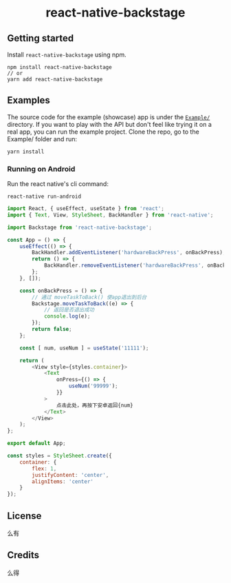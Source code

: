 <p align="center">
  <h1 align="center">react-native-backstage</h1>
</p>


Getting started
---------------

Install `react-native-backstage` using npm.

```shell
npm install react-native-backstage
// or 
yarn add react-native-backstage
```

## Examples

The source code for the example (showcase) app is under the [`Example/`](https://github.com/XPgan/react-native-backstage/tree/master/example) directory.
If you want to play with the API but don't feel like trying it on a real app, you can run the example project. Clone the repo, go to the Example/ folder and run:

```
yarn install
```

### Running on Android

Run the react native's cli command:

```
react-native run-android
```

```js
import React, { useEffect, useState } from 'react';
import { Text, View, StyleSheet, BackHandler } from 'react-native';

import Backstage from 'react-native-backstage';

const App = () => {
	useEffect(() => {
		BackHandler.addEventListener('hardwareBackPress', onBackPress);
		return () => {
			BackHandler.removeEventListener('hardwareBackPress', onBackPress);
		};
	}, []);

	const onBackPress = () => {
		// 通过 moveTaskToBack() 使app退出到后台
		Backstage.moveTaskToBack((e) => {
			// 返回是否退出成功
			console.log(e);
		});
		return false;
	};

	const [ num, useNum ] = useState('11111');

	return (
		<View style={styles.container}>
			<Text
				onPress={() => {
					useNum('99999');
				}}
			>
				点击此处，再按下安卓返回{num}
			</Text>
		</View>
	);
};

export default App;

const styles = StyleSheet.create({
	container: {
		flex: 1,
		justifyContent: 'center',
		alignItems: 'center'
	}
});
```


## License

么有

## Credits

么得